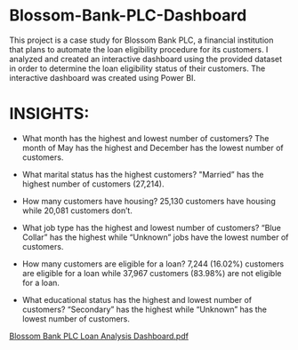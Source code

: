 # Blossom-Bank-PLC-Dashboard

This project is a case study for Blossom Bank PLC, a financial institution that plans to automate the loan eligibility procedure for its customers. I analyzed and created an interactive dashboard using the provided dataset in order to determine the loan eligibility status of their customers. The interactive dashboard was created using Power BI.

# INSIGHTS:

- What month has the highest and lowest number of customers? The month of May has the highest and December has the lowest number of customers.

- What marital status has the highest customers? "Married” has the highest number of customers (27,214).

- How many customers have housing? 25,130 customers have housing while 20,081 customers don’t.

- What job type has the highest and lowest number of customers? “Blue Collar” has the highest while “Unknown” jobs have the lowest number of customers.

- How many customers are eligible for a loan? 7,244 (16.02%) customers are eligible for a loan while 37,967 customers (83.98%) are not eligible for a loan.

- What educational status has the highest and lowest number of customers? “Secondary” has the highest while “Unknown” has the lowest number of customers.

[Blossom Bank PLC Loan Analysis Dashboard.pdf](https://github.com/HannatuGwabin/Blossom-Bank-PLC-Dashboard/files/11087507/Blossom.Bank.PLC.Loan.Analysis.Dashboard.pdf)
